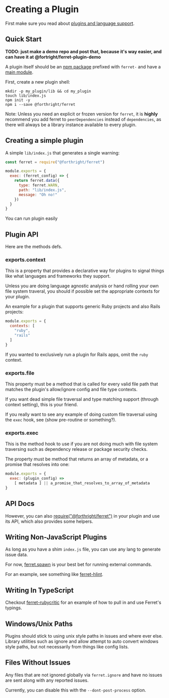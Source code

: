 # Creating a Plugin

First make sure you read about [plugins and language support](/lang/#plugin).

## Quick Start

**TODO: just make a demo repo and post that, because it's way easier, and
can have it at @fortright/ferret-plugin-demo**

A plugin itself should be an [npm package](https://docs.npmjs.com/getting-started/creating-node-modules) prefixed
with `ferret-` and have a [main module](https://docs.npmjs.com/files/package.json#main).

First, create a new plugin shell:

    mkdir -p my_plugin/lib && cd my_plugin
    touch lib/index.js
    npm init -y
    npm i --save @forthright/ferret

Note: Unless you need an explicit or frozen version for `ferret`,
it is **highly** recommend you add ferret to `peerDependencies` instead of `dependencies`,
as there will always be a library instance available to every plugin.

## Creating a simple plugin

A simple `lib/index.js` that generates a single warning:
```javascript
const ferret = require("@forthright/ferret")

module.exports = {
  exec: (ferret_config) => {
    return ferret.data({
      type: ferret.WARN,
      path: "lib/index.js",
      message: "Oh no!"
    })
  }
}
```
You can run plugin easily

## Plugin API

Here are the methods defs.

### exports.context

This is a property that provides a declarative way for plugins to signal
things like what languages and frameworks they support.

Unless you are doing language agnostic analysis or
hand rolling your own file system traveral, you should if possible
set the appropriate contexts for your plugin.

An example for a plugin that supports generic
Ruby projects and also Rails projects:

```javascript
module.exports = {
  contexts: [
    "ruby",
    "rails"
  ]
}
```

If you wanted to exclusively run a plugin for Rails apps, omit the `ruby` context.

### exports.file

This property must be a method that is called for every valid file path
that matches the plugin's allow/ignore config and file type contexts.

If you want dead simple file traversal and type matching support (through context
setting), this is your friend.

If you really want to see any example of doing custom file traversal
using the `exec` hook, see (show pre-routine or something?).

### exports.exec

This is the method hook to use if you are not doing much with file
system traversing such as dependency release or package security checks.

The property must be method that returns an array of metadata,
or a promise that resolves into one:
```javascript
module.exports = {
  exec: (plugin_config) =>
    [ metadata ] || a_promise_that_resolves_to_array_of_metadata
}
```
## API Docs

However, you can also [require("@forthright/ferret")](library/) in your plugin and use its
API, which also provides some helpers.

## Writing Non-JavaScript Plugins

As long as you have a shim `index.js` file, you can use any lang to generate issue
data.

For now, [ferret.spawn](interfaces/_src__types_index_d_.ferret.lib.util.html#spawn) is your best bet for running external commands.

For an example, see something like [ferret-hlint](https://github.com/forthright/ferret-hlint).

## Writing In TypeScript

Checkout [ferret-rubycritic](https://github.com/forthright/ferret-rubycritic) for an example of how to pull in and use Ferret's typings.

## Windows/Unix Paths

Plugins should stick to using unix style paths in issues and where
ever else. Library utilities such as ignore and allow attempt to auto convert
windows style paths, but not necessarily from things like config lists.

## Files Without Issues

Any files that are not ignored globally via `ferret.ignore` and have no
issues are sent along with any reported issues.

Currently, you can disable this with the `--dont-post-process` option.
